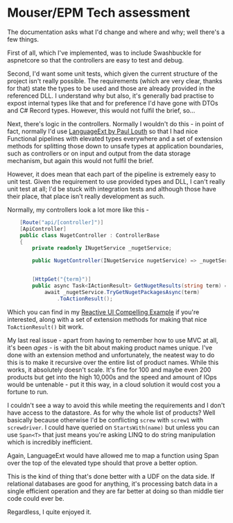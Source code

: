 # Mouser/EPM Tech assessment

The documentation asks what I'd change and where and why; well there's a few things.

First of all, which I've implemented, was to include Swashbuckle for aspnetcore so that the controllers are easy to test and debug.

Second, I'd want some unit tests, which given the current structure of the project isn't really possible. The requirements (which are very clear, thanks for that) state the types to be used and those are already provided in the referenced DLL. I understand why but also, it's generally bad practise to expost internal types like that and for preference I'd have gone with DTOs and C# Record types. However, this would not fulfil the brief, so...

Next, there's logic in the controllers. Normally I wouldn't do this - in point of fact, normally I'd use [LanguageExt by Paul Louth](https://github.com/louthy/language-ext) so that I had nice Functional pipelines with elevated types everywhere and a set of extension methods for splitting those down to unsafe types at application boundaries, such as controllers or on input and output from the data storage mechanism, but again this would not fulfil the brief.

However, it does mean that each part of the pipeline is extremely easy to unit test. Given the requirement to use provided types and DLL, I can't really unit test at all; I'd be stuck with integration tests and although those have their place, that place isn't really development as such.

Normally, my controllers look a lot more like this - 

```csharp
    [Route("api/[controller]")]
    [ApiController]
    public class NugetController : ControllerBase
    {
        private readonly INugetService _nugetService;

        public NugetController(INugetService nugetService) => _nugetService = nugetService;


        [HttpGet("{term}")]
        public async Task<IActionResult> GetNugetResults(string term) =>
            await _nugetService.TryGetNugetPackagesAsync(term)
                .ToActionResult();
```

Which you can find in my [Reactive UI Compelling Example](https://github.com/richbryant/ReactiveUI.CompellingExample) if you're interested, along with a set of extension methods for making that nice `ToActionResult()` bit work.

My last real issue - apart from having to remember how to use MVC at all, it's been _ages_ - is with the bit about making product names unique. I've done with an extension method and unfortunately, the neatest way to do this is to make it recursive over the entire list of product names. While this works, it absolutely doesn't scale. It's fine for 100 and maybe even 200 products but get into the high 10,000s and the speed and amount of IOps would be untenable - put it this way, in a cloud solution it would cost you a fortune to run.

I couldn't see a way to avoid this while meeting the requirements and I don't have access to the datastore. As for why the whole list of products? Well basically because otherwise I'd be conflicting `screw` with `screw1` with `screwdriver`. I could have queried on `StartsWith(name)` but unless you can use `Span<T>` that just means you're asking LINQ to do string manipulation which is incredibly inefficient.

Again, LanguageExt would have allowed me to map a function using Span<T> over the top of the elevated type should that prove a better option.

This is the kind of thing that's done better with a UDF on the data side. If relational databases are good for anything, it's processing batch data in a single efficient operation and they are far better at doing so than middle tier code could ever be.

Regardless, I quite enjoyed it.
